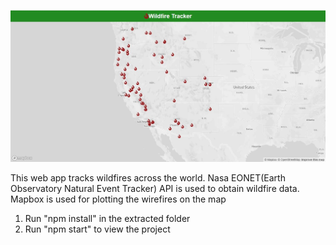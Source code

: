 ![](widefire.JPG)

This web app tracks wildfires across the world.
Nasa EONET(Earth Observatory Natural Event Tracker) API is used to obtain wildfire data.
Mapbox is used for plotting the wirefires on the map

1. Run "npm install" in the extracted folder
2. Run "npm start" to view the project
